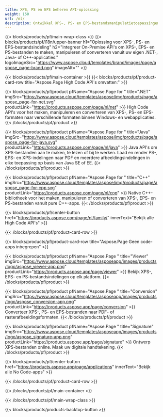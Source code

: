 ```yaml
---
title: XPS, PS en EPS beheren API-oplossing
weight: 150
url: /nl/
description: Ontwikkel XPS-, PS- en EPS-bestandsmanipulatietoepassingen met On-Premise of Cloud API's, of gebruik eenvoudig platformonafhankelijke apps om XPS-, PS- en EPS-bestanden te bekijken, samen te voegen of te converteren.
---
```



{{< blocks/products/pf/main-wrap-class >}}
{{< blocks/products/pf/i18n/upper-banner h1="Oplossing voor XPS-, PS- en EPS-bestandsindeling" h2="Integreer On-Premise API's om XPS-, EPS- en PS-bestanden te maken, manipuleren of converteren vanuit uw eigen .NET-, Java- of C++-applicaties." logoImageSrc="https://www.aspose.cloud/templates/brand/images/page/aspose_page-brand.png" imageAlt="" >}}

{{< blocks/products/pf/main-container >}}
{{< blocks/products/pf/product-card-row title="Aspose.Page High Code API's omvatten:" >}}

{{< blocks/products/pf/product pfName="Aspose.Page for " title=".NET" imgSrc="https://www.aspose.cloud/templates/aspose/img/products/page/aspose_page-for-net.svg" productLink="https://products.aspose.com/page/nl/net" >}}
High Code API's voor het maken, manipuleren en converteren van XPS-, PS- en EPS-formaten naar verschillende formaten binnen Windows- en webapplicaties.
{{< /blocks/products/pf/product >}}

{{< blocks/products/pf/product pfName="Aspose.Page for " title="Java" imgSrc="https://www.aspose.cloud/templates/aspose/img/products/page/aspose_page-for-java.svg" productLink="https://products.aspose.com/page/nl/java" >}}
Java API's om XPS-bestanden aan te maken, te lezen of bij te werken. Laad en render PS-, EPS- en XPS-indelingen naar PDF en meerdere afbeeldingsindelingen in elke toepassing op basis van Java SE of EE.
{{< /blocks/products/pf/product >}}

{{< blocks/products/pf/product pfName="Aspose.Page for " title="C++" imgSrc="https://www.aspose.cloud/templates/aspose/img/products/page/aspose_page-for-cpp.svg" productLink="https://products.aspose.com/page/nl/cpp" >}}
Native C++-bibliotheek voor het maken, manipuleren of converteren van XPS-, EPS- en PS-bestanden vanuit pure C++-apps.
{{< /blocks/products/pf/product >}}

{{< blocks/products/pf/center-button href="https://products.aspose.com/page/nl/family/" innerText="Bekijk alle High Code API's" >}}

{{< /blocks/products/pf/product-card-row >}}

{{< blocks/products/pf/product-card-row title="Aspose.Page Geen code-apps inbegrepen" >}}

{{< blocks/products/pf/product pfName="Aspose.Page " title="Viewer" imgSrc="https://www.aspose.cloud/templates/asposeapp/images/products/logo/aspose_viewer-app.png" productLink="https://products.aspose.app/page/viewer" >}}
Bekijk XPS-, EPS- en PS-bestandsindelingen op elk platform.
{{< /blocks/products/pf/product >}}

{{< blocks/products/pf/product pfName="Aspose.Page " title="Conversion" imgSrc="https://www.aspose.cloud/templates/asposeapp/images/products/logo/aspose_conversion-app.png" productLink="https://products.aspose.app/page/conversion" >}}
Converteer XPS-, PS- en EPS-bestanden naar PDF- of rasterafbeeldingsformaten.
{{< /blocks/products/pf/product >}}

{{< blocks/products/pf/product pfName="Aspose.Page " title="Signature" imgSrc="https://www.aspose.cloud/templates/asposeapp/images/products/logo/aspose_signature-app.png" productLink="https://products.aspose.app/page/signature" >}}
Ontwerp XPS-bestanden online. Maak uw digitale handtekening.
{{< /blocks/products/pf/product >}}

{{< blocks/products/pf/center-button href="https://products.aspose.app/page/applications" innerText="Bekijk alle No Code-apps" >}}

{{< /blocks/products/pf/product-card-row >}}

{{< /blocks/products/pf/main-container >}}


{{< /blocks/products/pf/main-wrap-class >}}

{{< blocks/products/products-backtop-button >}}